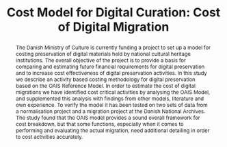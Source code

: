 ---
abstract: The Danish Ministry of Culture is currently funding a project to set up
  a model for costing preservation of digital materials held by national cultural
  heritage institutions. The overall objective of the project is to provide a basis
  for comparing and estimating future financial requirements for digital preservation
  and to increase cost effectiveness of digital preservation activities. In this study
  we describe an activity based costing methodology for digital preservation based
  on the OAIS Reference Model. In order to estimate the cost of digital migrations
  we have identified cost critical activities by analysing the OAIS Model, and supplemented
  this analysis with findings from other models, literature and own experience. To
  verify the model it has been tested on two sets of data from a normalisation project
  and a migration project at the Danish National Archives. The study found that the
  OAIS model provides a sound overall framework for cost breakdown, but that some
  functions, especially when it comes to performing and evaluating the actual migration,
  need additional detailing in order to cost activities accurately.
creators:
- Kejser, Ulla Bøgvad
- Thirifays, Alex
- Nielsen, Anders Bo
date: null
document_url: https://services.phaidra.univie.ac.at/api/object/o:294004/download
grand_parent: iPRES
institutions: []
keywords:
- san francisco
landing_page_url: https://phaidra.univie.ac.at/o:294004
language: eng
layout: publication
license: CC BY-SA 3.0 AT
notes_url: null
parent: iPRES 2009
presentation_url: null
publication_type: paper
size: 1108328
source_name: iPRES
title: 'Cost Model for Digital Curation: Cost of Digital Migration'
year: 2009
---